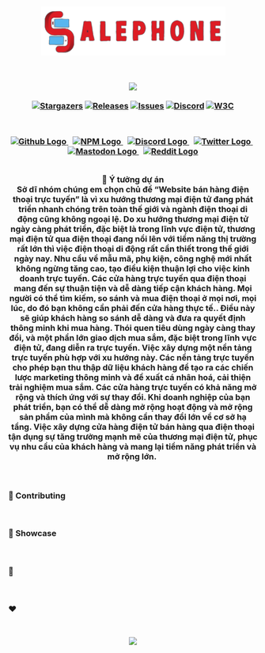 <h3 align="center">
	<img src="/img/image-removebg-preview (1).png" alt="Logo"/><br/>
	<img src="https://raw.githubusercontent.com/catppuccin/catppuccin/main/assets/misc/transparent.png" height="30" width="0px"/>
<p align="center">
  <img src="https://raw.githubusercontent.com/catppuccin/catppuccin/main/assets/palette/macchiato.png" width="400" />
</p>

<p align="center">
	<a href="https://github.com/catppuccin/catppuccin/stargazers">
		<img alt="Stargazers" src="https://img.shields.io/github/stars/catppuccin/catppuccin?style=for-the-badge&logo=starship&color=C9CBFF&logoColor=D9E0EE&labelColor=302D41"></a>
	<a href="https://github.com/catppuccin/catppuccin/releases/latest">
		<img alt="Releases" src="https://img.shields.io/github/release/catppuccin/catppuccin.svg?style=for-the-badge&logo=github&color=F2CDCD&logoColor=D9E0EE&labelColor=302D41"/></a>
	<a href="https://github.com/catppuccin/catppuccin/issues">
		<img alt="Issues" src="https://img.shields.io/github/issues/catppuccin/catppuccin?style=for-the-badge&logo=gitbook&color=B5E8E0&logoColor=D9E0EE&labelColor=302D41"></a>
	<a href="https://discord.com/servers/907385605422448742">
		<img alt="Discord" src="https://img.shields.io/discord/907385605422448742?style=for-the-badge&logo=discord&color=DDB6F2&logoColor=D9E0EE&labelColor=302D41"></a>
  <a href="https://www.w3.org/TR/WCAG21/#contrast-minimum">
    <img src="https://img.shields.io/badge/WCAG_2.1-AA-A6DA95?logo=w3c&logoColor=fff&style=for-the-badge&labelColor=302D41" alt="W3C"></a>
</p>

&nbsp;

<p align="center">
  <a href="https://github.com/catppuccin">
    <picture>
      <source srcset="assets/social/macchiato_github.svg" width="64" height="64" alt="Github Logo" media="(prefers-color-scheme: dark)"/>
      <source srcset="assets/social/latte_github.svg" width="64" height="64" alt="Github Logo" media="(prefers-color-scheme: light), (prefers-color-scheme: no-preference)"/>
      <img src="assets/social/latte_github.svg" width="64" height="64" alt="Github Logo"/>
    </picture>
  </a>
  <img src="assets/misc/transparent.png" height="1" width="5"/>
  <a href="https://www.npmjs.com/org/catppuccin">
    <picture>
      <source srcset="assets/social/macchiato_npm.svg" width="64" height="64" alt="NPM Logo" media="(prefers-color-scheme: dark)"/>
      <source srcset="assets/social/latte_npm.svg" width="64" height="64" alt="NPM Logo" media="(prefers-color-scheme: light), (prefers-color-scheme: no-preference)"/>
      <img src="assets/social/latte_npm.svg" width="64" height="64" alt="NPM Logo"/>
    </picture>
  </a>
  <img src="assets/misc/transparent.png" height="1" width="5"/>
  <a href="https://discord.com/servers/907385605422448742">
    <picture>
      <source srcset="assets/social/macchiato_discord.svg" width="64" height="64" alt="Discord Logo" media="(prefers-color-scheme: dark)"/>
      <source srcset="assets/social/latte_discord.svg" width="64" height="64" alt="Discord Logo" media="(prefers-color-scheme: light), (prefers-color-scheme: no-preference)"/>
      <img src="assets/social/latte_discord.svg" width="64" height="64" alt="Discord Logo"/>
    </picture>
  </a>
  <img src="assets/misc/transparent.png" height="1" width="5"/>
  <a href="https://twitter.com/catppuccintheme">
    <picture>
      <source srcset="assets/social/macchiato_twitter.svg" width="64" height="64" alt="Twitter Logo" media="(prefers-color-scheme: dark)"/>
      <source srcset="assets/social/latte_twitter.svg" width="64" height="64" alt="Twitter Logo" media="(prefers-color-scheme: light), (prefers-color-scheme: no-preference)"/>
      <img src="assets/social/latte_twitter.svg" width="64" height="64" alt="Twitter Logo"/>
    </picture>
  </a>
  <img src="assets/misc/transparent.png" height="1" width="5"/>
  <a href="https://fosstodon.org/@catppuccin">
    <picture>
      <source srcset="assets/social/macchiato_mastodon.svg" width="64" height="64" alt="Mastodon Logo" media="(prefers-color-scheme: dark)"/>
      <source srcset="assets/social/latte_mastodon.svg" width="64" height="64" alt="Mastodon Logo" media="(prefers-color-scheme: light), (prefers-color-scheme: no-preference)"/>
      <img src="assets/social/latte_mastodon.svg" width="64" height="64" alt="Mastodon Logo"/>
    </picture>
  </a>
  <img src="assets/misc/transparent.png" height="1" width="5"/>
  <a href="https://reddit.com/r/catppuccin">
    <picture>
      <source srcset="assets/social/macchiato_reddit.svg" width="64" height="64" alt="Reddit Logo" media="(prefers-color-scheme: dark)"/>
      <source srcset="assets/social/latte_reddit.svg" width="64" height="64" alt="Reddit Logo" media="(prefers-color-scheme: light), (prefers-color-scheme: no-preference)"/>
      <img src="assets/social/latte_reddit.svg" width="64" height="64" alt="Reddit Logo"/>
    </picture>
  </a>
</p>
&nbsp;

<summary>🧠 Ý tưởng dự án</summary>
Sở dĩ nhóm chúng em chọn chủ đề “Website bán hàng điện thoại trực tuyến” là vì xu hướng thương mại điện tử đang phát triển nhanh chóng trên toàn thế giới và ngành điện thoại di động cũng không ngoại lệ. Do xu hướng thương mại điện tử ngày càng phát triển, đặc biệt là trong lĩnh vực điện tử, thương mại điện tử qua điện thoại đang nổi lên với tiềm năng thị trường rất lớn thì việc điện thoại di động rất cần thiết trong thế giới ngày nay. Nhu cầu về mẫu mã, phụ kiện, công nghệ mới nhất không ngừng tăng cao, tạo điều kiện thuận lợi cho việc kinh doanh trực tuyến. Các cửa hàng trực tuyến qua điện thoại mang đến sự thuận tiện và dễ dàng tiếp cận khách hàng. Mọi người có thể tìm kiếm, so sánh và mua điện thoại ở mọi nơi, mọi lúc, do đó bạn không cần phải đến cửa hàng thực tế.. Điều này sẽ giúp khách hàng so sánh dễ dàng và đưa ra quyết định thông minh khi mua hàng. Thói quen tiêu dùng ngày càng thay đổi, và một phần lớn giao dịch mua sắm, đặc biệt trong lĩnh vực điện tử, đang diễn ra trực tuyến. Việc xây dựng một nền tảng trực tuyến phù hợp với xu hướng này. Các nền tảng trực tuyến cho phép bạn thu thập dữ liệu khách hàng để tạo ra các chiến lược marketing thông minh và đề xuất cá nhân hoá, cải thiện trải nghiệm mua sắm. Các cửa hàng trực tuyến có khả năng mở rộng và thích ứng với sự thay đổi. Khi doanh nghiệp của bạn phát triển, bạn có thể dễ dàng mở rộng hoạt động và mở rộng sản phẩm của mình mà không cần thay đổi lớn về cơ sở hạ tầng. Việc xây dựng cửa hàng điện tử bán hàng qua điện thoại tận dụng sự tăng trưởng mạnh mẽ của thương mại điện tử, phục vụ nhu cầu của khách hàng và mang lại tiềm năng phát triển và mở rộng lớn. 

&nbsp;

### 👐 Contributing

&nbsp;

### 🌟 Showcase

&nbsp;

### 📜 

&nbsp;

### ❤️

&nbsp;
<p align="center"><img src="https://raw.githubusercontent.com/catppuccin/catppuccin/main/assets/footers/gray0_ctp_on_line.svg?sanitize=true" /></p>


